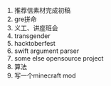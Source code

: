 1. 推荐信素材完成初稿
2. gre拼命
3. 义工、讲座班会
4. transgender
5. hacktoberfest
6. swift argument parser
7. some else opensource project
8. 算法
9. 写一个minecraft mod
